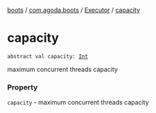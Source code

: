 [boots](../../index.md) / [com.agoda.boots](../index.md) / [Executor](index.md) / [capacity](./capacity.md)

# capacity

`abstract val capacity: `[`Int`](https://kotlinlang.org/api/latest/jvm/stdlib/kotlin/-int/index.html)

maximum concurrent threads capacity

### Property

`capacity` - maximum concurrent threads capacity